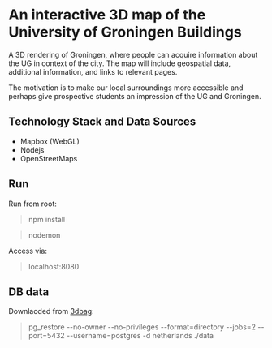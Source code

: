 # An interactive 3D map of the University of Groningen Buildings

A 3D rendering of Groningen, where people can acquire information about the UG in context of the city. The map will include geospatial data, additional information, and links to relevant pages.

The motivation is to make our local surroundings more accessible and perhaps give prospective students an impression of the UG and Groningen.

## Technology Stack and Data Sources
- Mapbox (WebGL)
- Nodejs
- OpenStreetMaps

## Run
Run from root:

> npm install

> nodemon

Access via:

> localhost:8080

## DB data
Downlaoded from [3dbag](https://3dbag.nl/en/download):
> pg_restore --no-owner --no-privileges --format=directory --jobs=2 --port=5432 --username=postgres -d netherlands ./data